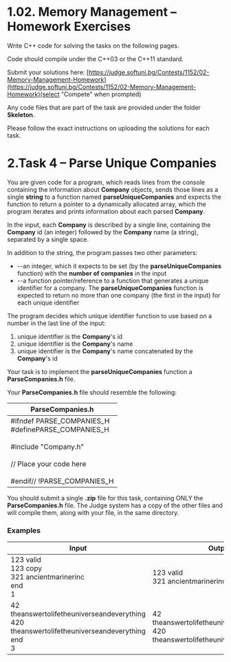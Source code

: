 # 1.02. Memory Management – Homework Exercises

Write C++ code for solving the tasks on the following pages.

Code should compile under the C++03 or the C++11 standard.

Submit your solutions here: [https://judge.softuni.bg/Contests/1152/02-Memory-Management-Homework](https://judge.softuni.bg/Contests/1152/02-Memory-Management-Homework)(select &quot;Compete&quot; when prompted)

Any code files that are part of the task are provided under the folder **Skeleton**.

Please follow the exact instructions on uploading the solutions for each task.

# 2.Task 4 – Parse Unique Companies

You are given code for a program, which reads lines from the console containing the information about **Company** objects, sends those lines as a single **string** to a function named **parseUniqueCompanies** and expects the function to return a pointer to a dynamically allocated array, which the program iterates and prints information about each parsed **Company**.

In the input, each **Company** is described by a single line, containing the **Company** id (an integer) followed by the **Company** name (a string), separated by a single space.

In addition to the string, the program passes two other parameters:

- --an integer, which it expects to be set (by the **parseUniqueCompanies** function) with the **number of companies** in the input
- --a function pointer/reference to a function that generates a unique identifier for a company. The **parseUniqueCompanies** function is expected to return no more than one company (the first in the input) for each unique identifier

The program decides which unique identifier function to use based on a number in the last line of the input:

1. unique identifier is the **Company**&#39;s id
2. unique identifier is the **Company**&#39;s name
3. unique identifier is the **Company**&#39;s name concatenated by the **Company**&#39;s id

Your task is to implement the **parseUniqueCompanies** function a **ParseCompanies.h** file.

Your **ParseCompanies.h** file should resemble the following:

| **ParseCompanies.h** |
| --- |
| #ifndef PARSE\_COMPANIES\_H <br> #definePARSE\_COMPANIES\_H <br>  <br> #include "Company.h" <br> <br> // Place your code here <br>  <br> #endif// !PARSE\_COMPANIES\_H  |

You should submit a single **.zip** file for this task, containing ONLY the **ParseCompanies.h** file. The Judge system has a copy of the other files and will compile them, along with your file, in the same directory.

### Examples

| **Input** | **Output** |
| --- | --- |
| 123 valid <br> 123 copy <br> 321 ancientmarinerinc <br> end <br> 1  | 123 valid <br> 321 ancientmarinerinc |
| 42 theanswertolifetheuniverseandeverything <br> 420 theanswertolifetheuniverseandeverything <br> end <br> 3 | 42 theanswertolifetheuniverseandeverything <br> 420 theanswertolifetheuniverseandeverything |

